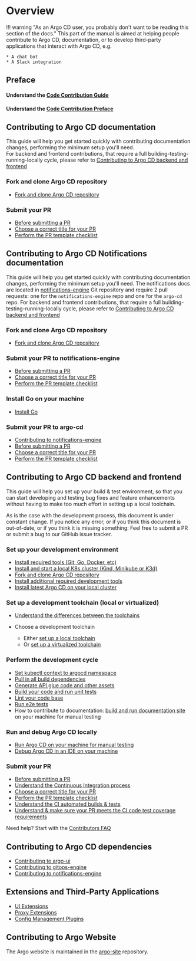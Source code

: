 # Overview

!!! warning "As an Argo CD user, you probably don't want to be reading this section of the docs."
    This part of the manual is aimed at helping people contribute to Argo CD, documentation, or to develop third-party applications that interact with Argo CD, e.g.
    
    * A chat bot
    * A Slack integration

## Preface
#### Understand the [Code Contribution Guide](code-contributions.md)
#### Understand the [Code Contribution Preface](submit-your-pr.md#preface)
    
## Contributing to Argo CD documentation

This guide will help you get started quickly with contributing documentation changes, performing the minimum setup you'll need.   
For backend and frontend contributions, that require a full building-testing-running-locally cycle, please refer to [Contributing to Argo CD backend and frontend ](index.md#contributing-to-argo-cd-backend-and-frontend) 

### Fork and clone Argo CD repository
- [Fork and clone Argo CD repository](development-environment.md#fork-and-clone-the-repository)

### Submit your PR
- [Before submitting a PR](submit-your-pr.md#before-submitting-a-pr)
- [Choose a correct title for your PR](submit-your-pr.md#choose-a-correct-title-for-your-pr)
- [Perform the PR template checklist](submit-your-pr.md#perform-the-PR-template-checklist)

## Contributing to Argo CD Notifications documentation

This guide will help you get started quickly with contributing documentation changes, performing the minimum setup you'll need.
The notifications docs are located in [notifications-engine](https://github.com/argoproj/notifications-engine) Git repository and require 2 pull requests: one for the `notifications-engine` repo and one for the `argo-cd` repo.
For backend and frontend contributions, that require a full building-testing-running-locally cycle, please refer to [Contributing to Argo CD backend and frontend ](index.md#contributing-to-argo-cd-backend-and-frontend) 

### Fork and clone Argo CD repository
- [Fork and clone Argo CD repository](development-environment.md#fork-and-clone-the-repository)

### Submit your PR to notifications-engine
- [Before submitting a PR](submit-your-pr.md#before-submitting-a-pr)
- [Choose a correct title for your PR](submit-your-pr.md#choose-a-correct-title-for-your-pr)
- [Perform the PR template checklist](submit-your-pr.md#perform-the-PR-template-checklist)

### Install Go on your machine
- [Install Go](development-environment.md#install-go)

### Submit your PR to argo-cd
- [Contributing to notifications-engine](dependencies.md#notifications-engine-githubcomargoprojnotifications-engine)
- [Before submitting a PR](submit-your-pr.md#before-submitting-a-pr)
- [Choose a correct title for your PR](submit-your-pr.md#choose-a-correct-title-for-your-pr)
- [Perform the PR template checklist](submit-your-pr.md#perform-the-PR-template-checklist)

## Contributing to Argo CD backend and frontend 

This guide will help you set up your build & test environment, so that you can start developing and testing bug fixes and feature enhancements without having to make too much effort in setting up a local toolchain.

As is the case with the development process, this document is under constant change. If you notice any error, or if you think this document is out-of-date, or if you think it is missing something: Feel free to submit a PR or submit a bug to our GitHub issue tracker.

### Set up your development environment
- [Install required tools (Git, Go, Docker, etc)](development-environment.md#install-required-tools)
- [Install and start a local K8s cluster (Kind, Minikube or K3d)](development-environment.md#install-a-local-k8s-cluster)
- [Fork and clone Argo CD repository](development-environment.md#fork-and-clone-the-repository)
- [Install additional required development tools](development-environment.md#install-additional-required-development-tools)
- [Install latest Argo CD on your local cluster](development-environment.md#install-latest-argo-cd-on-your-local-cluster)

### Set up a development toolchain (local or virtualized)
- [Understand the differences between the toolchains](toolchain-guide.md#local-vs-virtualized-toolchain)
- Choose a development toolchain

    - Either [set up a local toolchain](toolchain-guide.md#setting-up-a-local-toolchain)
    - Or [set up a virtualized toolchain](toolchain-guide.md#setting-up-a-virtualized-toolchain)

### Perform the development cycle 
- [Set kubectl context to argocd namespace](development-cycle.md#set-kubectl-context-to-argocd-namespace)
- [Pull in all build dependencies](development-cycle.md#pull-in-all-build-dependencies)
- [Generate API glue code and other assets](development-cycle.md#generate-API-glue-code-and-other-assets)
- [Build your code and run unit tests](development-cycle.md#build-your-code-and-run-unit-tests)
- [Lint your code base](development-cycle.md#lint-your-code-base)
- [Run e2e tests](development-cycle.md#run-end-to-end-tests)
- How to contribute to documentation: [build and run documentation site](docs-site/) on your machine for manual testing

### Run and debug Argo CD locally
- [Run Argo CD on your machine for manual testing](running-locally.md)
- [Debug Argo CD in an IDE on your machine](debugging-locally.md)
  
### Submit your PR
- [Before submitting a PR](submit-your-pr.md#before-submitting-a-pr)
- [Understand the Continuous Integration process](submit-your-pr.md#understand-the-continuous-integration-process)
- [Choose a correct title for your PR](submit-your-pr.md#choose-a-correct-title-for-your-pr)
- [Perform the PR template checklist](submit-your-pr.md#perform-the-PR-template-checklist)
- [Understand the CI automated builds & tests](submit-your-pr.md#automated-builds-&-tests)
- [Understand & make sure your PR meets the CI code test coverage requirements](submit-your-pr.md#code-test-coverage)

Need help? Start with the [Contributors FAQ](faq/)

## Contributing to Argo CD dependencies
- [Contributing to argo-ui](dependencies.md#argo-ui-components-githubcomargoprojargo-ui)
- [Contributing to gitops-engine](dependencies.md#gitops-engine-githubcomargoprojgitops-engine)
- [Contributing to notifications-engine](dependencies.md#notifications-engine-githubcomargoprojnotifications-engine)

## Extensions and Third-Party Applications
* [UI Extensions](extensions/ui-extensions.md)
* [Proxy Extensions](extensions/proxy-extensions.md)
* [Config Management Plugins](../operator-manual/config-management-plugins/)

## Contributing to Argo Website
The Argo website is maintained in the [argo-site](https://github.com/argoproj/argo-site) repository.